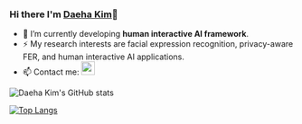 ### Hi there I'm [Daeha Kim](https://kdhht2334.github.io)👋

- 🌱 I’m currently developing __human interactive AI framework__.
- ⚡ My research interests are facial expression recognition, privacy-aware FER, and human interactive AI applications.
- 📫 Contact me: <a href="mailto:kdhht5022@gmail.com"><code><img src="https://upload.wikimedia.org/wikipedia/commons/4/4e/Mail_%28iOS%29.svg" width="24"/></code></a>

![Daeha Kim's GitHub stats](https://github-readme-stats.vercel.app/api?username=kdhht2334&show_icons=true&theme=tokyonight)

[![Top Langs](https://github-readme-stats.vercel.app/api/top-langs/?username=kdhht2334&langs_count=8)](https://github.com/kdhht2334/github-readme-stats)

<!--
**kdhht2334/kdhht2334** is a ✨ _special_ ✨ repository because its `README.md` (this file) appears on your GitHub profile.

Here are some ideas to get you started:

- 🤔 I’m looking for help with ...
- 💬 Ask me about ...
- 📫 How to reach me: ...
- 😄 Pronouns: ...
- 👯 Fun fact: ...
-->


